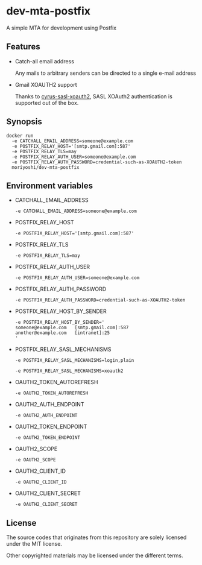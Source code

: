 # dev-mta-postfix

A simple MTA for development using Postfix

## Features

* Catch-all email address

  Any mails to arbitrary senders can be directed to a single e-mail address

* Gmail XOAUTH2 support

  Thanks to [cyrus-sasl-xoauth2](https://github.com/moriyoshi/cyrus-sasl-xoauth2), SASL XOAuth2 authentication is supported out of the box.

## Synopsis

```
docker run 
  -e CATCHALL_EMAIL_ADDRESS=someone@example.com
  -e POSTFIX_RELAY_HOST='[smtp.gmail.com]:587'
  -e POSTFIX_RELAY_TLS=may
  -e POSTFIX_RELAY_AUTH_USER=someone@example.com
  -e POSTFIX_RELAY_AUTH_PASSWORD=credential-such-as-XOAUTH2-token
  moriyoshi/dev-mta-postfix
```

## Environment variables

* CATCHALL_EMAIL_ADDRESS

  ```
  -e CATCHALL_EMAIL_ADDRESS=someone@example.com
  ```
* POSTFIX_RELAY_HOST

  ```
  -e POSTFIX_RELAY_HOST='[smtp.gmail.com]:587'
  ```

* POSTFIX_RELAY_TLS

  ```
  -e POSTFIX_RELAY_TLS=may
  ```

* POSTFIX_RELAY_AUTH_USER

  ```
  -e POSTFIX_RELAY_AUTH_USER=someone@example.com
  ```

* POSTFIX_RELAY_AUTH_PASSWORD

  ```
  -e POSTFIX_RELAY_AUTH_PASSWORD=credential-such-as-XOAUTH2-token
  ```

* POSTFIX_RELAY_HOST_BY_SENDER

  ```
  -e POSTFIX_RELAY_HOST_BY_SENDER='
  someone@example.com	[smtp.gmail.com]:587
  another@example.com	[intranet]:25
  '
  ```

* POSTFIX_RELAY_SASL_MECHANISMS
  ```
  -e POSTFIX_RELAY_SASL_MECHANISMS=login,plain
  ```

  ```
  -e POSTFIX_RELAY_SASL_MECHANISMS=xoauth2
  ```

* OAUTH2_TOKEN_AUTOREFRESH

  ```
  -e OAUTH2_TOKEN_AUTOREFRESH
  ```

* OAUTH2_AUTH_ENDPOINT

  ```
  -e OAUTH2_AUTH_ENDPOINT
  ```

* OAUTH2_TOKEN_ENDPOINT

  ```
  -e OAUTH2_TOKEN_ENDPOINT
  ```

* OAUTH2_SCOPE

  ```
  -e OAUTH2_SCOPE
  ```

* OAUTH2_CLIENT_ID

  ```
  -e OAUTH2_CLIENT_ID
  ```

* OAUTH2_CLIENT_SECRET

  ```
  -e OAUTH2_CLIENT_SECRET
  ```


## License

The source codes that originates from this repository are solely licensed under the MIT license.

Other copyrighted materials may be licensed under the different terms.
